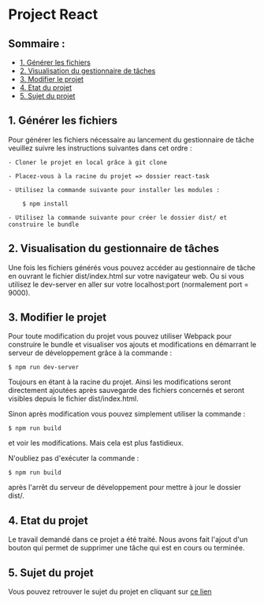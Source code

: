 # Project React

## Sommaire :

* [1. Générer les fichiers](#1-générer-les-fichiers)
* [2. Visualisation du gestionnaire de tâches](#2-visualisation-du-gestionnaire-de-tâches)
* [3. Modifier le projet](#3-modifier-le-projet)
* [4. Etat du projet](#4-etat-du-projet)
* [5. Sujet du projet](#6-sujet-du-projet)

## 1. Générer les fichiers

Pour générer les fichiers nécessaire au lancement du gestionnaire de tâche veuillez suivre les instructions suivantes dans cet ordre :

    - Cloner le projet en local grâce à git clone

    - Placez-vous à la racine du projet => dossier react-task

    - Utilisez la commande suivante pour installer les modules :
        
        $ npm install

    - Utilisez la commande suivante pour créer le dossier dist/ et construire le bundle

## 2. Visualisation du gestionnaire de tâches

Une fois les fichiers générés vous pouvez accéder au gestionnaire de tâche en ouvrant le fichier dist/index.html sur votre navigateur web. Ou si vous utilisez le dev-server en aller sur votre localhost:port (normalement port = 9000).

## 3. Modifier le projet

Pour toute modification du projet vous pouvez utiliser Webpack pour construire le bundle et visualiser vos ajouts et modifications en démarrant le serveur de développement grâce à la commande : 
    
    $ npm run dev-server

Toujours en étant à la racine du projet. Ainsi les modifications seront directement ajoutées après sauvegarde des fichiers concernés et seront visibles depuis le fichier dist/index.html. 

Sinon après modification vous pouvez simplement utiliser la commande : 

    $ npm run build
    
et voir les modifications. Mais cela est plus fastidieux.

N'oubliez pas d'exécuter la commande :

    $ npm run build
    
après l'arrêt du serveur de développement pour mettre à jour le dossier dist/.

## 4. Etat du projet

Le travail demandé dans ce projet a été traité. Nous avons fait l'ajout d'un bouton qui permet de supprimer une tâche qui est en cours ou terminée.
    
## 5. Sujet du projet

Vous pouvez retrouver le sujet du projet en cliquant sur [ce lien](https://www.fil.univ-lille1.fr/~routier/enseignement/licence/js-s4/tdtp/exercice-react-task.html)
